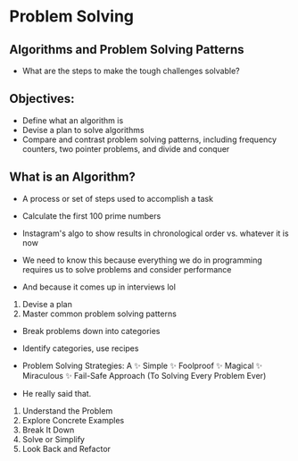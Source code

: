 # Problem Solving

## Algorithms and Problem Solving Patterns

- What are the steps to make the tough challenges solvable?

## Objectives:

- Define what an algorithm is
- Devise a plan to solve algorithms
- Compare and contrast problem solving patterns, including frequency counters, two pointer problems, and divide and conquer

## What is an Algorithm?

- A process or set of steps used to accomplish a task

- Calculate the first 100 prime numbers
- Instagram's algo to show results in chronological order vs. whatever it is now

- We need to know this because everything we do in programming requires us to solve problems and consider performance

- And because it comes up in interviews lol

1. Devise a plan
2. Master common problem solving patterns

- Break problems down into categories
- Identify categories, use recipes

- Problem Solving Strategies: A ✨ Simple ✨ Foolproof ✨ Magical ✨ Miraculous ✨ Fail-Safe Approach (To Solving Every Problem Ever)
- He really said that.

1. Understand the Problem
2. Explore Concrete Examples
3. Break It Down
4. Solve or Simplify
5. Look Back and Refactor
